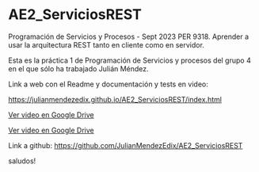 # AE2_ServiciosREST
Programación de Servicios y Procesos - Sept 2023 PER 9318. Aprender a usar la arquitectura REST tanto en cliente como en servidor.

Esta es la práctica 1 de Programación de Servicios y procesos del grupo 4 en el que sólo ha trabajado Julián Méndez.

Link a web con el Readme y documentación y tests en video: 

https://julianmendezedix.github.io/AE2_ServiciosREST/index.html

[Ver video en Google Drive](https://drive.google.com/file/d/1RXSdMzI-LeQKyRZV2ndWo44iFBACKl-w/view?usp=drive_link)

[Ver video en Google Drive](https://drive.google.com/file/d/1OyXASgXOjpHxUx0zyMsIPMfPATcX9iWU/view?usp=drive_link)

Link a github: https://github.com/JulianMendezEdix/AE2_ServiciosREST

saludos!
